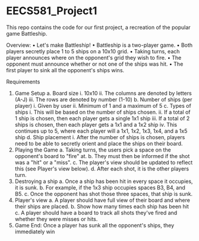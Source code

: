 # EECS581_Project1
This repo contains the code for our first project, a recreation of the popular game Battleship.

Overview:
• Let's make Battleship!
• Battleship is a two-player game.
• Both players secretly place 1 to 5 ships on a 10x10 grid.
• Taking turns, each player announces where on the opponent's grid they wish to fire.
• The opponent must announce whether or not one of the ships was hit.
• The first player to sink all the opponent's ships wins.

Requirements
1. Game Setup
  a. Board size
    i. 10x10
    ii. The columns are denoted by letters (A-J)
    iii. The rows are denoted by number (1-10)
  b. Number of ships (per player)
    i. Given by user
    ii. Minimum of 1 and a maximum of 5
  c. Types of ships
    i. This will be based on the number of ships chosen.
    ii. If a total of 1 ship is chosen, then each player gets a single 1x1 ship
    iii. If a total of 2 ships is chosen, then each player gets a 1x1 and a 1x2 ship
    iv. This continues up to 5, where each player will a 1x1, 1x2, 1x3, 1x4, and a 1x5 ship
  d. Ship placement
    i. After the number of ships is chosen, players need to be able to secretly orient and place the ships on their board.
2. Playing the Game
  a. Taking turns, the users pick a space on the opponent's board to "fire" at.
  b. They must then be informed if the shot was a "hit" or a "miss".
  c. The player's view should be updated to reflect this (see Player's view below).
  d. After each shot, it is the other players turn.
3. Destroying a ship
  a. Once a ship has been hit in every space it occupies, it is sunk.
  b. For example, if the 1x3 ship occupies spaces B3, B4, and B5.
  c. Once the opponent has shot those three spaces, that ship is sunk.
4. Player's view
  a. A player should have full view of their board and where their ships are placed.
  b. Show how many times each ship has been hit
  c. A player should have a board to track all shots they've fired and whether they were
misses or hits.
5. Game End: Once a player has sunk all the opponent's ships, they immediately win

